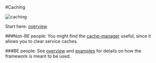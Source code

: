 [overview]:https://github.com/1stdibs/necrodibsicon/blob/master/back-end/caching/overview.md
[cache-manager]:https://github.com/1stdibs/necrodibsicon/blob/master/back-end/caching/cache-manager.md
[examples]:https://github.com/1stdibs/necrodibsicon/blob/master/back-end/caching/examples.md

#Caching

![caching](http://www.quickmeme.com/img/d0/d053e99d38c58ae66c7cd0e61f2944605e1a4453514b0d676c90fd8067d4706d.jpg)

Start here:
[overview]

###Non-BE people:
You might find the [cache-manager] useful, since it allows you to clear service caches.

###BE people:
See [overview] and [examples] for details on how the framework is meant to be used.
